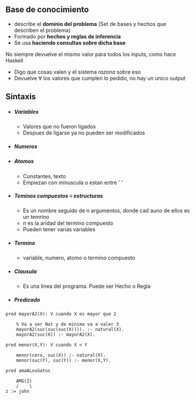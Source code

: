 ## Base de conocimiento 
- describe el **dominio del problema** (Set de bases y hechos que describen el problema)
- Formado por **hechos y reglas de inferencia**
- Se usa **haciendo consultas sobre dicha base** 

No siempre devuelve el mismo valor para todos los inputs, como hace Haskell
- Digo que cosas valen y el sistema _razona_ sobre eso
- Devuelve $\forall$ los valores que cumplen lo pedido, no hay un unico output
## Sintaxis
- ##### Variables
	- Valores que no fueron ligados
	- Despues de ligarse ya no pueden ser modificados
- ##### Numeros
- ##### Atomos
	- Constantes, texto
	- Empiezan con minuscula o estan entre ' '
- ##### Teminos compuestos $\equiv$ estructuras
	- Es un nombre seguido de n argumentos, donde cad auno de ellos es un temrino
	- n es la aridad del termino compuesto
	- Pueden tener varias variables
- ##### Termino
	- variable, numero, atomo o termino compuesto
- ##### Clausula
	- Es una linea del programa. Puede ser Hecho o Regla
- ##### Predicado


```
pred mayorA2(X): V cuando X es mayor que 2
	
	% Va a ser Nat y de minima va a valer 3
	mayorA2(suc(suc(suc(X)))). :- natural(X).
	mayorA2(suc(X)) :- mayorA2(X).

pred menor(X,Y): V cuando X < Y
	
	menor(cero, suc(X)) :- natural(X).
	menor(suc(Y), suc(Y)) :- menor(X,Y). 
	
pred amaALosGatos

	AMG(Z)
	/    \
z := john 
```